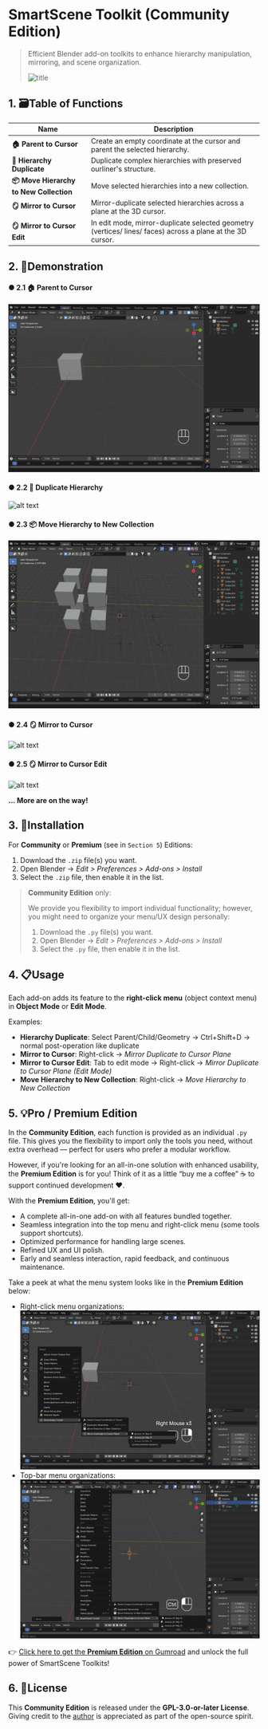 # SmartScene Toolkit (Community Edition)

> Efficient Blender add-on toolkits to enhance hierarchy manipulation, mirroring, and scene organization.
> 
> ![title](https://github.com/user-attachments/assets/559d43fe-de29-4781-88d0-10394bb7fda8)

## 1. 🗃️Table of Functions

| Name | Description |
|------|-------------|
| **🏠 Parent to Cursor** | Create an empty coordinate at the cursor and parent the selected hierarchy. |
| **🧬 Hierarchy Duplicate** | Duplicate complex hierarchies with preserved ourliner's structure. |
| **📦 Move Hierarchy to New Collection** | Move selected hierarchies into a new collection. |
| **🪞 Mirror to Cursor** | Mirror-duplicate selected hierarchies across a plane at the 3D cursor. |
| **🪞 Mirror to Cursor Edit** | In edit mode, mirror-duplicate selected geometry (vertices/ lines/ faces) across a plane at the 3D cursor.|


## 2. 🎥Demonstration

#### ● 2.1 🏠 Parent to Cursor
![alt text](assets/parent_to_cursor.gif)

#### ● 2.2 🧬 Duplicate Hierarchy
![alt text](assets/duplicate_hierarchies.gif)

#### ● 2.3 📦 Move Hierarchy to New Collection
![alt text](assets/move_hierarchies_new_collection.gif)

#### ● 2.4 🪞 Mirror to Cursor
![alt text](assets/mirror_cursor.gif)

#### ● 2.5 🪞 Mirror to Cursor Edit
![alt text](assets/mirror_cursor_edit.gif)

**... More are on the way!**


## 3. 🔧Installation

For **Community** or **Premium** (see in `Section 5`) Editions:
1. Download the `.zip` file(s) you want.
2. Open Blender → *Edit > Preferences > Add-ons > Install*
3. Select the `.zip` file, then enable it in the list.

> **Community Edition**  only:
>
> We provide you flexibility to import individual functionality; however, you might need to organize your menu/UX design personally: 
> 1. Download the `.py` file(s) you want.
> 2. Open Blender → *Edit > Preferences > Add-ons > Install*
> 3. Select the `.py` file, then enable it in the list.

## 4. 📋Usage

Each add-on adds its feature to the **right-click menu** (object context menu) in **Object Mode** or **Edit Mode**.

Examples:
- **Hierarchy Duplicate**: Select Parent/Child/Geometry → Ctrl+Shift+D → normal post-operation like duplicate
- **Mirror to Cursor**: Right-click → *Mirror Duplicate to Cursor Plane*
- **Mirror to Cursor Edit**: Tab to edit mode → Right-click → *Mirror Duplicate to Cursor Plane (Edit Mode)*
- **Move Hierarchy to New Collection**: Right-click → *Move Hierarchy to New Collection*


## 5. 💡Pro / Premium Edition

In the **Community Edition**, each function is provided as an individual `.py` file. This gives you the flexibility to import only the tools you need, without extra overhead — perfect for users who prefer a modular workflow.

However, if you're looking for an all-in-one solution with enhanced usability, the **Premium Edition** is for you! Think of it as a little “buy me a coffee” ☕ to support continued development ❤️.

With the **Premium Edition**, you'll get:
- A complete all-in-one add-on with all features bundled together.
- Seamless integration into the top menu and right-click menu (some tools support shortcuts).
- Optimized performance for handling large scenes.
- Refined UX and UI polish.
- Early and seamless interaction, rapid feedback, and continuous maintenance.

Take a peek at what the menu system looks like in the **Premium Edition** below:
- Right-click menu organizations: ![alt text1](https://raw.githubusercontent.com/yuantianle/SmartScene_Toolkit-Jun2025/refs/heads/main/assets/image.png)
- Top-bar menu organizations: ![alt text2](https://raw.githubusercontent.com/yuantianle/SmartScene_Toolkit-Jun2025/refs/heads/main/assets/image2.png)

👉 [Click here to get the **Premium Edition** on Gumroad](https://marcus997.gumroad.com/l/smartscene_toolkits?_gl=1*1bhrkc4*_ga*MjYwNTAwNTM3LjE3NTA2Mzg5Nzk.*_ga_6LJN6D94N6*czE3NTEyNTA5OTckbzEwJGcxJHQxNzUxMjUxMDE0JGo0MyRsMCRoMA..) and unlock the full power of SmartScene Toolkits!

## 6. 📜License

This **Community Edition** is released under the **GPL-3.0-or-later License**. Giving credit to the [author](https://github.com/yuantianle) is appreciated as part of the open-source spirit.

